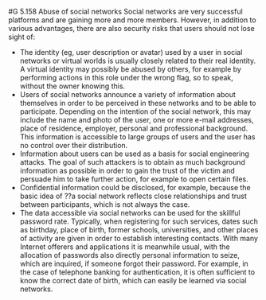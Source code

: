 #G 5.158 Abuse of social networks
Social networks are very successful platforms and are gaining more and more members. However, in addition to various advantages, there are also security risks that users should not lose sight of:

* The identity (eg, user description or avatar) used by a user in social networks or virtual worlds is usually closely related to their real identity. A virtual identity may possibly be abused by others, for example by performing actions in this role under the wrong flag, so to speak, without the owner knowing this.
* Users of social networks announce a variety of information about themselves in order to be perceived in these networks and to be able to participate. Depending on the intention of the social network, this may include the name and photo of the user, one or more e-mail addresses, place of residence, employer, personal and professional background. This information is accessible to large groups of users and the user has no control over their distribution.
* Information about users can be used as a basis for social engineering attacks. The goal of such attackers is to obtain as much background information as possible in order to gain the trust of the victim and persuade him to take further action, for example to open certain files.
* Confidential information could be disclosed, for example, because the basic idea of ??a social network reflects close relationships and trust between participants, which is not always the case.
* The data accessible via social networks can be used for the skillful password rate. Typically, when registering for such services, dates such as birthday, place of birth, former schools, universities, and other places of activity are given in order to establish interesting contacts. With many Internet offerers and applications it is meanwhile usual, with the allocation of passwords also directly personal information to seize, which are inquired, if someone forgot their password. For example, in the case of telephone banking for authentication, it is often sufficient to know the correct date of birth, which can easily be learned via social networks.




